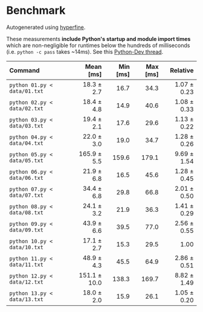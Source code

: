 # Benchmark

Autogenerated using [hyperfine](https://github.com/sharkdp/hyperfine).

These measurements **include Python's startup and module import times** which are
non-negligible for runtimes below the hundreds of milliseconds
(i.e. `python -c pass` takes ~14ms).
See this [Python-Dev thread](https://mail.python.org/pipermail/python-dev/2018-May/153296.html).

| Command | Mean [ms] | Min [ms] | Max [ms] | Relative |
|:---|---:|---:|---:|---:|
| `python 01.py < data/01.txt` | 18.3 ± 2.7 | 16.7 | 34.3 | 1.07 ± 0.23 |
| `python 02.py < data/02.txt` | 18.4 ± 4.8 | 14.9 | 40.6 | 1.08 ± 0.33 |
| `python 03.py < data/03.txt` | 19.4 ± 2.1 | 17.6 | 29.6 | 1.13 ± 0.22 |
| `python 04.py < data/04.txt` | 22.0 ± 3.0 | 19.0 | 34.7 | 1.28 ± 0.26 |
| `python 05.py < data/05.txt` | 165.9 ± 5.5 | 159.6 | 179.1 | 9.69 ± 1.54 |
| `python 06.py < data/06.txt` | 21.9 ± 6.8 | 16.5 | 45.6 | 1.28 ± 0.45 |
| `python 07.py < data/07.txt` | 34.4 ± 6.8 | 29.8 | 66.8 | 2.01 ± 0.50 |
| `python 08.py < data/08.txt` | 24.1 ± 3.2 | 21.9 | 36.3 | 1.41 ± 0.29 |
| `python 09.py < data/09.txt` | 43.9 ± 6.6 | 39.5 | 77.0 | 2.56 ± 0.55 |
| `python 10.py < data/10.txt` | 17.1 ± 2.7 | 15.3 | 29.5 | 1.00 |
| `python 11.py < data/11.txt` | 48.9 ± 4.3 | 45.5 | 64.9 | 2.86 ± 0.51 |
| `python 12.py < data/12.txt` | 151.1 ± 10.0 | 138.3 | 169.7 | 8.82 ± 1.49 |
| `python 13.py < data/13.txt` | 18.0 ± 2.0 | 15.9 | 26.1 | 1.05 ± 0.20 |
